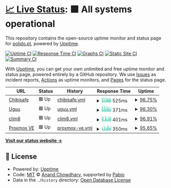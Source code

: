 # [📈 Live Status](https://upptime.polido.pt): <!--live status--> **🟩 All systems operational**

This repository contains the open-source uptime monitor and status page for [polido.pt](https://polido.pt), powered by [Upptime](https://github.com/upptime/upptime).

[![Uptime CI](https://github.com/goncalopolido/upptime/workflows/Uptime%20CI/badge.svg)](https://github.com/goncalopolido/upptime/actions?query=workflow%3A%22Uptime+CI%22)
[![Response Time CI](https://github.com/goncalopolido/upptime/workflows/Response%20Time%20CI/badge.svg)](https://github.com/goncalopolido/upptime/actions?query=workflow%3A%22Response+Time+CI%22)
[![Graphs CI](https://github.com/goncalopolido/upptime/workflows/Graphs%20CI/badge.svg)](https://github.com/goncalopolido/upptime/actions?query=workflow%3A%22Graphs+CI%22)
[![Static Site CI](https://github.com/goncalopolido/upptime/workflows/Static%20Site%20CI/badge.svg)](https://github.com/goncalopolido/upptime/actions?query=workflow%3A%22Static+Site+CI%22)
[![Summary CI](https://github.com/goncalopolido/upptime/workflows/Summary%20CI/badge.svg)](https://github.com/goncalopolido/upptime/actions?query=workflow%3A%22Summary+CI%22)

With [Upptime](https://upptime.js.org), you can get your own unlimited and free uptime monitor and status page, powered entirely by a GitHub repository. We use [Issues](https://github.com/goncalopolido/upptime/issues) as incident reports, [Actions](https://github.com/goncalopolido/upptime/actions) as uptime monitors, and [Pages](https://upptime.polido.pt) for the status page.

<!--start: status pages-->
<!-- This summary is generated by Upptime (https://github.com/upptime/upptime) -->
<!-- Do not edit this manually, your changes will be overwritten -->
<!-- prettier-ignore -->
| URL | Status | History | Response Time | Uptime |
| --- | ------ | ------- | ------------- | ------ |
| <img alt="" src="https://icons.duckduckgo.com/ip3/chibisafe.polido.pt.ico" height="13"> [Chibisafe](https://chibisafe.polido.pt) | 🟩 Up | [chibisafe.yml](https://github.com/goncalopolido/upptime/commits/HEAD/history/chibisafe.yml) | <details><summary><img alt="Response time graph" src="./graphs/chibisafe/response-time-week.png" height="20"> 525ms</summary><br><a href="https://upptime.polido.pt/history/chibisafe"><img alt="Response time 525" src="https://img.shields.io/endpoint?url=https%3A%2F%2Fraw.githubusercontent.com%2Fgoncalopolido%2Fupptime%2FHEAD%2Fapi%2Fchibisafe%2Fresponse-time.json"></a><br><a href="https://upptime.polido.pt/history/chibisafe"><img alt="24-hour response time 479" src="https://img.shields.io/endpoint?url=https%3A%2F%2Fraw.githubusercontent.com%2Fgoncalopolido%2Fupptime%2FHEAD%2Fapi%2Fchibisafe%2Fresponse-time-day.json"></a><br><a href="https://upptime.polido.pt/history/chibisafe"><img alt="7-day response time 525" src="https://img.shields.io/endpoint?url=https%3A%2F%2Fraw.githubusercontent.com%2Fgoncalopolido%2Fupptime%2FHEAD%2Fapi%2Fchibisafe%2Fresponse-time-week.json"></a><br><a href="https://upptime.polido.pt/history/chibisafe"><img alt="30-day response time 525" src="https://img.shields.io/endpoint?url=https%3A%2F%2Fraw.githubusercontent.com%2Fgoncalopolido%2Fupptime%2FHEAD%2Fapi%2Fchibisafe%2Fresponse-time-month.json"></a><br><a href="https://upptime.polido.pt/history/chibisafe"><img alt="1-year response time 525" src="https://img.shields.io/endpoint?url=https%3A%2F%2Fraw.githubusercontent.com%2Fgoncalopolido%2Fupptime%2FHEAD%2Fapi%2Fchibisafe%2Fresponse-time-year.json"></a></details> | <details><summary><a href="https://upptime.polido.pt/history/chibisafe">96.75%</a></summary><a href="https://upptime.polido.pt/history/chibisafe"><img alt="All-time uptime 96.75%" src="https://img.shields.io/endpoint?url=https%3A%2F%2Fraw.githubusercontent.com%2Fgoncalopolido%2Fupptime%2FHEAD%2Fapi%2Fchibisafe%2Fuptime.json"></a><br><a href="https://upptime.polido.pt/history/chibisafe"><img alt="24-hour uptime 95.01%" src="https://img.shields.io/endpoint?url=https%3A%2F%2Fraw.githubusercontent.com%2Fgoncalopolido%2Fupptime%2FHEAD%2Fapi%2Fchibisafe%2Fuptime-day.json"></a><br><a href="https://upptime.polido.pt/history/chibisafe"><img alt="7-day uptime 96.75%" src="https://img.shields.io/endpoint?url=https%3A%2F%2Fraw.githubusercontent.com%2Fgoncalopolido%2Fupptime%2FHEAD%2Fapi%2Fchibisafe%2Fuptime-week.json"></a><br><a href="https://upptime.polido.pt/history/chibisafe"><img alt="30-day uptime 96.75%" src="https://img.shields.io/endpoint?url=https%3A%2F%2Fraw.githubusercontent.com%2Fgoncalopolido%2Fupptime%2FHEAD%2Fapi%2Fchibisafe%2Fuptime-month.json"></a><br><a href="https://upptime.polido.pt/history/chibisafe"><img alt="1-year uptime 96.75%" src="https://img.shields.io/endpoint?url=https%3A%2F%2Fraw.githubusercontent.com%2Fgoncalopolido%2Fupptime%2FHEAD%2Fapi%2Fchibisafe%2Fuptime-year.json"></a></details>
| <img alt="" src="https://icons.duckduckgo.com/ip3/uguu.polido.pt.ico" height="13"> [Uguu](https://uguu.polido.pt) | 🟩 Up | [uguu.yml](https://github.com/goncalopolido/upptime/commits/HEAD/history/uguu.yml) | <details><summary><img alt="Response time graph" src="./graphs/uguu/response-time-week.png" height="20"> 371ms</summary><br><a href="https://upptime.polido.pt/history/uguu"><img alt="Response time 371" src="https://img.shields.io/endpoint?url=https%3A%2F%2Fraw.githubusercontent.com%2Fgoncalopolido%2Fupptime%2FHEAD%2Fapi%2Fuguu%2Fresponse-time.json"></a><br><a href="https://upptime.polido.pt/history/uguu"><img alt="24-hour response time 331" src="https://img.shields.io/endpoint?url=https%3A%2F%2Fraw.githubusercontent.com%2Fgoncalopolido%2Fupptime%2FHEAD%2Fapi%2Fuguu%2Fresponse-time-day.json"></a><br><a href="https://upptime.polido.pt/history/uguu"><img alt="7-day response time 371" src="https://img.shields.io/endpoint?url=https%3A%2F%2Fraw.githubusercontent.com%2Fgoncalopolido%2Fupptime%2FHEAD%2Fapi%2Fuguu%2Fresponse-time-week.json"></a><br><a href="https://upptime.polido.pt/history/uguu"><img alt="30-day response time 371" src="https://img.shields.io/endpoint?url=https%3A%2F%2Fraw.githubusercontent.com%2Fgoncalopolido%2Fupptime%2FHEAD%2Fapi%2Fuguu%2Fresponse-time-month.json"></a><br><a href="https://upptime.polido.pt/history/uguu"><img alt="1-year response time 371" src="https://img.shields.io/endpoint?url=https%3A%2F%2Fraw.githubusercontent.com%2Fgoncalopolido%2Fupptime%2FHEAD%2Fapi%2Fuguu%2Fresponse-time-year.json"></a></details> | <details><summary><a href="https://upptime.polido.pt/history/uguu">96.30%</a></summary><a href="https://upptime.polido.pt/history/uguu"><img alt="All-time uptime 96.30%" src="https://img.shields.io/endpoint?url=https%3A%2F%2Fraw.githubusercontent.com%2Fgoncalopolido%2Fupptime%2FHEAD%2Fapi%2Fuguu%2Fuptime.json"></a><br><a href="https://upptime.polido.pt/history/uguu"><img alt="24-hour uptime 93.84%" src="https://img.shields.io/endpoint?url=https%3A%2F%2Fraw.githubusercontent.com%2Fgoncalopolido%2Fupptime%2FHEAD%2Fapi%2Fuguu%2Fuptime-day.json"></a><br><a href="https://upptime.polido.pt/history/uguu"><img alt="7-day uptime 96.30%" src="https://img.shields.io/endpoint?url=https%3A%2F%2Fraw.githubusercontent.com%2Fgoncalopolido%2Fupptime%2FHEAD%2Fapi%2Fuguu%2Fuptime-week.json"></a><br><a href="https://upptime.polido.pt/history/uguu"><img alt="30-day uptime 96.30%" src="https://img.shields.io/endpoint?url=https%3A%2F%2Fraw.githubusercontent.com%2Fgoncalopolido%2Fupptime%2FHEAD%2Fapi%2Fuguu%2Fuptime-month.json"></a><br><a href="https://upptime.polido.pt/history/uguu"><img alt="1-year uptime 96.30%" src="https://img.shields.io/endpoint?url=https%3A%2F%2Fraw.githubusercontent.com%2Fgoncalopolido%2Fupptime%2FHEAD%2Fapi%2Fuguu%2Fuptime-year.json"></a></details>
| <img alt="" src="https://files.polido.pt/clim8_favicon-j5PXxn.png" height="13"> [clim8](https://clim8.polido.pt) | 🟩 Up | [clim8.yml](https://github.com/goncalopolido/upptime/commits/HEAD/history/clim8.yml) | <details><summary><img alt="Response time graph" src="./graphs/clim8/response-time-week.png" height="20"> 401ms</summary><br><a href="https://upptime.polido.pt/history/clim8"><img alt="Response time 401" src="https://img.shields.io/endpoint?url=https%3A%2F%2Fraw.githubusercontent.com%2Fgoncalopolido%2Fupptime%2FHEAD%2Fapi%2Fclim8%2Fresponse-time.json"></a><br><a href="https://upptime.polido.pt/history/clim8"><img alt="24-hour response time 385" src="https://img.shields.io/endpoint?url=https%3A%2F%2Fraw.githubusercontent.com%2Fgoncalopolido%2Fupptime%2FHEAD%2Fapi%2Fclim8%2Fresponse-time-day.json"></a><br><a href="https://upptime.polido.pt/history/clim8"><img alt="7-day response time 401" src="https://img.shields.io/endpoint?url=https%3A%2F%2Fraw.githubusercontent.com%2Fgoncalopolido%2Fupptime%2FHEAD%2Fapi%2Fclim8%2Fresponse-time-week.json"></a><br><a href="https://upptime.polido.pt/history/clim8"><img alt="30-day response time 401" src="https://img.shields.io/endpoint?url=https%3A%2F%2Fraw.githubusercontent.com%2Fgoncalopolido%2Fupptime%2FHEAD%2Fapi%2Fclim8%2Fresponse-time-month.json"></a><br><a href="https://upptime.polido.pt/history/clim8"><img alt="1-year response time 401" src="https://img.shields.io/endpoint?url=https%3A%2F%2Fraw.githubusercontent.com%2Fgoncalopolido%2Fupptime%2FHEAD%2Fapi%2Fclim8%2Fresponse-time-year.json"></a></details> | <details><summary><a href="https://upptime.polido.pt/history/clim8">96.91%</a></summary><a href="https://upptime.polido.pt/history/clim8"><img alt="All-time uptime 96.91%" src="https://img.shields.io/endpoint?url=https%3A%2F%2Fraw.githubusercontent.com%2Fgoncalopolido%2Fupptime%2FHEAD%2Fapi%2Fclim8%2Fuptime.json"></a><br><a href="https://upptime.polido.pt/history/clim8"><img alt="24-hour uptime 93.59%" src="https://img.shields.io/endpoint?url=https%3A%2F%2Fraw.githubusercontent.com%2Fgoncalopolido%2Fupptime%2FHEAD%2Fapi%2Fclim8%2Fuptime-day.json"></a><br><a href="https://upptime.polido.pt/history/clim8"><img alt="7-day uptime 96.91%" src="https://img.shields.io/endpoint?url=https%3A%2F%2Fraw.githubusercontent.com%2Fgoncalopolido%2Fupptime%2FHEAD%2Fapi%2Fclim8%2Fuptime-week.json"></a><br><a href="https://upptime.polido.pt/history/clim8"><img alt="30-day uptime 96.91%" src="https://img.shields.io/endpoint?url=https%3A%2F%2Fraw.githubusercontent.com%2Fgoncalopolido%2Fupptime%2FHEAD%2Fapi%2Fclim8%2Fuptime-month.json"></a><br><a href="https://upptime.polido.pt/history/clim8"><img alt="1-year uptime 96.91%" src="https://img.shields.io/endpoint?url=https%3A%2F%2Fraw.githubusercontent.com%2Fgoncalopolido%2Fupptime%2FHEAD%2Fapi%2Fclim8%2Fuptime-year.json"></a></details>
| <img alt="" src="https://files.polido.pt/proxmoxve_favicon-2ZcjgY.ico" height="13"> [Proxmox VE](https://proxmox.polido.pt) | 🟩 Up | [proxmox-ve.yml](https://github.com/goncalopolido/upptime/commits/HEAD/history/proxmox-ve.yml) | <details><summary><img alt="Response time graph" src="./graphs/proxmox-ve/response-time-week.png" height="20"> 350ms</summary><br><a href="https://upptime.polido.pt/history/proxmox-ve"><img alt="Response time 350" src="https://img.shields.io/endpoint?url=https%3A%2F%2Fraw.githubusercontent.com%2Fgoncalopolido%2Fupptime%2FHEAD%2Fapi%2Fproxmox-ve%2Fresponse-time.json"></a><br><a href="https://upptime.polido.pt/history/proxmox-ve"><img alt="24-hour response time 358" src="https://img.shields.io/endpoint?url=https%3A%2F%2Fraw.githubusercontent.com%2Fgoncalopolido%2Fupptime%2FHEAD%2Fapi%2Fproxmox-ve%2Fresponse-time-day.json"></a><br><a href="https://upptime.polido.pt/history/proxmox-ve"><img alt="7-day response time 350" src="https://img.shields.io/endpoint?url=https%3A%2F%2Fraw.githubusercontent.com%2Fgoncalopolido%2Fupptime%2FHEAD%2Fapi%2Fproxmox-ve%2Fresponse-time-week.json"></a><br><a href="https://upptime.polido.pt/history/proxmox-ve"><img alt="30-day response time 350" src="https://img.shields.io/endpoint?url=https%3A%2F%2Fraw.githubusercontent.com%2Fgoncalopolido%2Fupptime%2FHEAD%2Fapi%2Fproxmox-ve%2Fresponse-time-month.json"></a><br><a href="https://upptime.polido.pt/history/proxmox-ve"><img alt="1-year response time 350" src="https://img.shields.io/endpoint?url=https%3A%2F%2Fraw.githubusercontent.com%2Fgoncalopolido%2Fupptime%2FHEAD%2Fapi%2Fproxmox-ve%2Fresponse-time-year.json"></a></details> | <details><summary><a href="https://upptime.polido.pt/history/proxmox-ve">95.65%</a></summary><a href="https://upptime.polido.pt/history/proxmox-ve"><img alt="All-time uptime 95.65%" src="https://img.shields.io/endpoint?url=https%3A%2F%2Fraw.githubusercontent.com%2Fgoncalopolido%2Fupptime%2FHEAD%2Fapi%2Fproxmox-ve%2Fuptime.json"></a><br><a href="https://upptime.polido.pt/history/proxmox-ve"><img alt="24-hour uptime 94.65%" src="https://img.shields.io/endpoint?url=https%3A%2F%2Fraw.githubusercontent.com%2Fgoncalopolido%2Fupptime%2FHEAD%2Fapi%2Fproxmox-ve%2Fuptime-day.json"></a><br><a href="https://upptime.polido.pt/history/proxmox-ve"><img alt="7-day uptime 95.65%" src="https://img.shields.io/endpoint?url=https%3A%2F%2Fraw.githubusercontent.com%2Fgoncalopolido%2Fupptime%2FHEAD%2Fapi%2Fproxmox-ve%2Fuptime-week.json"></a><br><a href="https://upptime.polido.pt/history/proxmox-ve"><img alt="30-day uptime 95.65%" src="https://img.shields.io/endpoint?url=https%3A%2F%2Fraw.githubusercontent.com%2Fgoncalopolido%2Fupptime%2FHEAD%2Fapi%2Fproxmox-ve%2Fuptime-month.json"></a><br><a href="https://upptime.polido.pt/history/proxmox-ve"><img alt="1-year uptime 95.65%" src="https://img.shields.io/endpoint?url=https%3A%2F%2Fraw.githubusercontent.com%2Fgoncalopolido%2Fupptime%2FHEAD%2Fapi%2Fproxmox-ve%2Fuptime-year.json"></a></details>

<!--end: status pages-->

[**Visit our status website →**](https://upptime.polido.pt)

## 📄 License

- Powered by: [Upptime](https://github.com/upptime/upptime)
- Code: [MIT](./LICENSE) © [Anand Chowdhary](https://anandchowdhary.com), supported by [Pabio](https://pabio.com)
- Data in the `./history` directory: [Open Database License](https://opendatacommons.org/licenses/odbl/1-0/)

